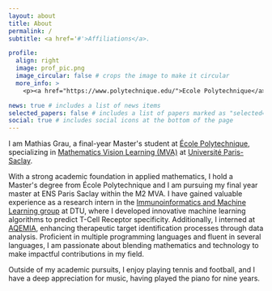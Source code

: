 ```yaml
---
layout: about
title: About
permalink: /
subtitle: <a href='#'>Affiliations</a>.

profile:
  align: right
  image: prof_pic.png
  image_circular: false # crops the image to make it circular
  more_info: >
    <p><a href="https://www.polytechnique.edu/">Ecole Polytechnique</a> / <a href="https://www.master-mva.com/">MVA</a></p>

news: true # includes a list of news items
selected_papers: false # includes a list of papers marked as "selected={true}"
social: true # includes social icons at the bottom of the page
---
```


I am Mathias Grau, a final-year Master's student at [École Polytechnique](https://www.polytechnique.edu/), specializing in [Mathematics Vision Learning (MVA)](https://www.master-mva.com/) at [Université Paris-Saclay](https://www.universite-paris-saclay.fr/). 

With a strong academic foundation in applied mathematics, I hold a Master's degree from École Polytechnique and I am pursuing my final year master at ENS Paris Saclay within the M2 MVA. I have gained valuable experience as a research intern in the [Immunoinformatics and Machine Learning group](https://orbit.dtu.dk/en/organisations/immunoinformatics-and-machine-learning) at DTU, where I developed innovative machine learning algorithms to predict T-Cell Receptor specificity. Additionally, I interned at [AQEMIA](https://www.aqemia.com/), enhancing therapeutic target identification processes through data analysis. Proficient in multiple programming languages and fluent in several languages, I am passionate about blending mathematics and technology to make impactful contributions in my field.

Outside of my academic pursuits, I enjoy playing tennis and football, and I have a deep appreciation for music, having played the piano for nine years.